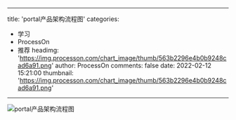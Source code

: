 
---
title: 'portal产品架构流程图'
categories: 
 - 学习
 - ProcessOn
 - 推荐
headimg: 'https://img.processon.com/chart_image/thumb/563b2296e4b0b9248cad6a91.png'
author: ProcessOn
comments: false
date: 2022-02-12 15:21:00
thumbnail: 'https://img.processon.com/chart_image/thumb/563b2296e4b0b9248cad6a91.png'
---

<div>   
<img class="thumb" alt="portal产品架构流程图" src="https://img.processon.com/chart_image/thumb/563b2296e4b0b9248cad6a91.png" referrerpolicy="no-referrer">
<p></p>  
</div>
            